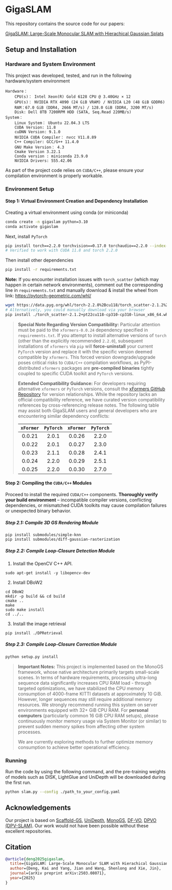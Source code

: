 # GigaSLAM

This repository contains the source code for our papers:

[GigaSLAM: Large-Scale Monocular SLAM with Hierachical Gaussian Splats](https://arxiv.org/abs/2503.08071)

##  Setup and Installation

### Hardware and System Environment

This project was developed, tested, and run in the following hardware/system environment

```
Hardware：
	CPU(s)： Intel Xeon(R) Gold 6128 CPU @ 3.40GHz × 12
	GPU(s)： NVIDIA RTX 4090 (24 GiB VRAM) / NVIDIA L20 (48 GiB GDDR6)
	RAM：67.0 GiB (DDR4, 2666 MT/s) / 128.0 GiB (DDR4, 3200 MT/s)
	Disk: Dell 8TB 7200RPM HDD (SATA, Seq.Read 220MB/s)
System：
	Linux System： Ubuntu 22.04.3 LTS
	CUDA Version: 11.8
	cuDNN Version: 9.1.0
	NVIDIA CUDA Compiler： nvcc V11.8.89
	C++ Compiler: GCC/G++ 11.4.0
	GNU Make Version： 4.3
	Cmake Version 3.22.1
	Conda version : miniconda 23.9.0
	NVIDIA Drivers: 555.42.06
```

As part of the project code relies on `CUDA/C++`, please ensure your compilation environment is properly workable.

### Environment Setup

#### Step 1: Virtual Environment Creation and Dependency Installation

Creating a virtual environment using conda (or miniconda)

```bash
conda create -n gigaslam python=3.10
conda activate gigaslam
```

Next, install `PyTorch`

```bash
pip install torch==2.2.0 torchvision==0.17.0 torchaudio==2.2.0 --index-url https://download.pytorch.org/whl/cu118
# Verified to work with CUDA 11.8 and torch 2.2.0
```

Then install other dependencies

```bash
pip install -r requirements.txt
```

**Note:** If you encounter installation issues with `torch_scatter` (which may happen in certain network environments), comment out the corresponding line in `requirements.txt` and manually download & install the wheel from link: https://pytorch-geometric.com/whl/

```bash
wget https://data.pyg.org/whl/torch-2.2.0%2Bcu118/torch_scatter-2.1.2%2Bpt22cu118-cp310-cp310-linux_x86_64.whl  
# Alternatively, you could manually download via your browser
pip install ./torch_scatter-2.1.2+pt22cu118-cp310-cp310-linux_x86_64.whl
```


> **Special Note Regarding Version Compatibility:**
> Particular attention must be paid to the `xformers-0.0.24` dependency specified in `requirements.txt`. If you attempt to install alternative versions of `torch` (other than the explicitly recommended `2.2.0`), subsequent installations of `xformers` via `pip` will **force-uninstall** your current `PyTorch` version and replace it with the specific version deemed compatible by `xformers`. This forced version downgrade/upgrade poses critical risks to `CUDA/C++` compilation workflows, as PyPI-distributed `xformers` packages are **pre-compiled binaries** tightly coupled to specific CUDA toolkit and `PyTorch` versions.
>
> **Extended Compatibility Guidance:**
> For developers requiring alternative `xformers` or `PyTorch` versions, consult the [xFormers GitHub Repository](https://github.com/facebookresearch/xformers) for version relationships. While the repository lacks an official compatibility reference, we have curated version compatibility references by cross-referencing release notes. The following table may assist both GigaSLAM users and general developers who are encountering similar dependency conflicts:
>
> | `xFormer` | `PyTorch` | `xFormer` | `PyTorch` |
> | :-------: | :-------: | :-------: | :-------: |
> |  0.0.21   |   2.0.1   |  0.0.26   |   2.2.0   |
> |  0.0.22   |   2.0.1   |  0.0.27   |   2.3.0   |
> |  0.0.23   |   2.1.1   |  0.0.28   |   2.4.1   |
> |  0.0.24   |   2.2.0   |  0.0.29   |   2.5.1   |
> |  0.0.25   |   2.2.0   |  0.0.30   |   2.7.0   |

#### Step 2: Compiling the `CUDA/C++` Modules

Proceed to install the required `CUDA/C++` components. **Thoroughly verify your build environment** – incompatible compiler versions, conflicting dependencies, or mismatched CUDA toolkits may cause compilation failures or unexpected binary behavior. 

##### Step 2.1: Compile 3D GS Rendering Module

```
pip install submodules/simple-knn
pip install submodules/diff-gaussian-rasterization
```

##### Step 2.2: Compile Loop-Closure Detection Module

1. Install the OpenCV C++ API.

```
sudo apt-get install -y libopencv-dev
```

2. Install DBoW2

```
cd DBoW2
mkdir -p build && cd build
cmake ..
make
sudo make install
cd ../..
```

3. Install the image retrieval

```
pip install ./DPRetrieval
```

##### Step 2.3: Compile Loop-Closure Correction Module

```bash
python setup.py install
```

> **Important Notes:** This project is implemented based on the MonoGS framework, whose native architecture primarily targets small-scale scenes. In terms of hardware requirements, processing ultra-long sequence data significantly increases CPU RAM load - through targeted optimizations, we have stabilized the CPU memory consumption of 4000-frame KITTI datasets at approximately 10 GiB. However, longer sequences may still require additional memory resources. We strongly recommend running this system on server environments equipped with 32+ GiB CPU RAM. For **personal computers**  (particularly common 16 GiB CPU RAM setups), please continuously monitor memory usage via System Monitor (or similar) to prevent sudden memory spikes from affecting other system processes.
>
> We are currently exploring methods to further optimize memory consumption to achieve better operational efficiency.

### Running

Run the code by using the following command, and the pre-training weights of models such as DISK, LightGlue and UniDepth will be downloaded during the first run.

```bash
python slam.py --config ./path_to_your_config.yaml
```

## Acknowledgements

Our project is based on [Scaffold-GS](https://github.com/city-super/Scaffold-GS), [UniDepth](https://github.com/lpiccinelli-eth/UniDepth), [MonoGS](https://github.com/muskie82/MonoGS), [DF-VO](https://github.com/Huangying-Zhan/DF-VO), [DPVO (DPV-SLAM)](https://github.com/princeton-vl/DPVO). Our work would not have been possible without these excellent repositories.

## Citation

```bibtex
@article{deng2025gigaslam,
  title={GigaSLAM: Large-Scale Monocular SLAM with Hierachical Gaussian Splats},
  author={Deng, Kai and Yang, Jian and Wang, Shenlong and Xie, Jin},
  journal={arXiv preprint arXiv:2503.08071},
  year={2025}
}
```
